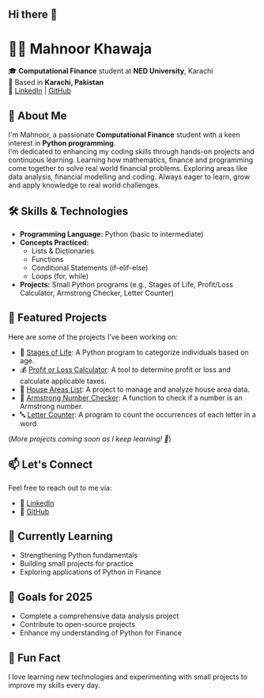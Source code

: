 ## Hi there 👋
# 👩‍💻 Mahnoor Khawaja

🎓 **Computational Finance** student at **NED University**, Karachi  
📍 Based in **Karachi, Pakistan**  
🔗 [LinkedIn](https://www.linkedin.com/in/mahnoor-khawaja) | [GitHub](https://github.com/mahnoor0618)

## 🚀 About Me

I'm Mahnoor, a passionate **Computational Finance** student with a keen interest in **Python programming**.  
I'm dedicated to enhancing my coding skills through hands-on projects and continuous learning.
Learning how mathematics, finance and programming come together to solve real world financial problems. 
Exploring areas like data analysis, financial modelling and coding. 
Always eager to learn, grow and apply knowledge to real world challenges.

## 🛠️ Skills & Technologies

- **Programming Language:** Python (basic to intermediate)
- **Concepts Practiced:** 
  - Lists & Dictionaries
  - Functions
  - Conditional Statements (if-elif-else)
  - Loops (for, while)
- **Projects:** Small Python programs (e.g., Stages of Life, Profit/Loss Calculator, Armstrong Checker, Letter Counter)

## 📂 Featured Projects

Here are some of the projects I've been working on:

- 🧒 [Stages of Life](https://github.com/mahnoor0618/stages-of-life): A Python program to categorize individuals based on age.
- 💰 [Profit or Loss Calculator](https://github.com/mahnoor0618/profit-or-loss): A tool to determine profit or loss and calculate applicable taxes.
- 🏡 [House Areas List](https://github.com/mahnoor0618/house-areas): A project to manage and analyze house area data.
- 🔢 [Armstrong Number Checker](https://github.com/mahnoor0618/armstrong-checker): A function to check if a number is an Armstrong number.
- 🔤 [Letter Counter](https://github.com/mahnoor0618/letter-counter): A program to count the occurrences of each letter in a word.

(*More projects coming soon as I keep learning! 🚀*)

## 📫 Let's Connect

Feel free to reach out to me via:

- 💼 [LinkedIn](https://www.linkedin.com/in/mahnoor-shehzad-a37b06356/)  
- 🐙 [GitHub](https://github.com/mahnoor0618)  

## 🧠 Currently Learning

- Strengthening Python fundamentals  
- Building small projects for practice  
- Exploring applications of Python in Finance

## 🎯 Goals for 2025

- Complete a comprehensive data analysis project  
- Contribute to open-source projects  
- Enhance my understanding of Python for Finance  

## 🎉 Fun Fact

I love learning new technologies and experimenting with small projects to improve my skills every day.









<!--
**mahnoor0618/mahnoor0618** is a ✨ _special_ ✨ repository because its `README.md` (this file) appears on your GitHub profile.

Here are some ideas to get you started:

- 🔭 I’m currently working on ...
- 🌱 I’m currently learning ...
- 👯 I’m looking to collaborate on ...
- 🤔 I’m looking for help with ...
- 💬 Ask me about ...
- 📫 How to reach me: ...
- 😄 Pronouns: ...
- ⚡ Fun fact: ...
-->
